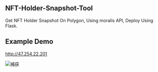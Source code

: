 ## NFT-Holder-Snapshot-Tool
Get NFT Holder Snapshot On Polygon, Using moralis API, Deploy Using Flask.

## Example Demo
http://47.254.22.201

![捕获](https://user-images.githubusercontent.com/17927461/167067354-81558096-cc17-4b1f-8165-f0a678e94db0.PNG)
